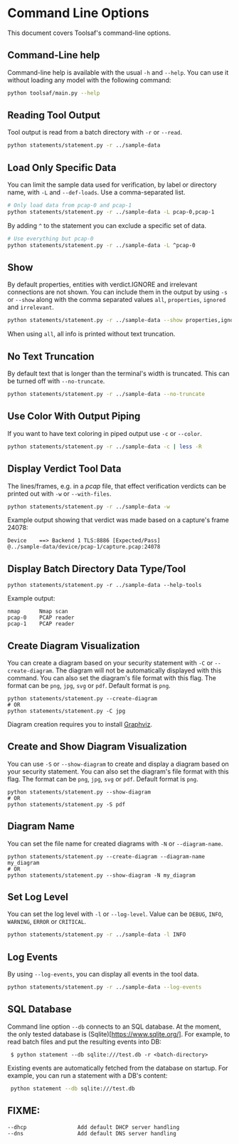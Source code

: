 # Command Line Options
This document covers Toolsaf's command-line options.

## Command-Line help
Command-line help is available with the usual `-h` and `--help`. You can use it without loading any model with the following command:
```bash
python toolsaf/main.py --help
```

## Reading Tool Output
Tool output is read from a batch directory with `-r` or `--read`.
```bash
python statements/statement.py -r ../sample-data
```

## Load Only Specific Data
You can limit the sample data used for verification, by label or directory name, with `-L` and `--def-loads`. Use a comma-separated list.
```bash
# Only load data from pcap-0 and pcap-1
python statements/statement.py -r ../sample-data -L pcap-0,pcap-1
```
By adding `^` to the statement you can exclude a specific set of data.
```bash
# Use everything but pcap-0
python statements/statement.py -r ../sample-data -L ^pcap-0
```

## Show
By default properties, entities with verdict.IGNORE and irrelevant connections are not shown. You can include them in the output by using `-s` or `--show` along with the comma separated values `all`, `properties`, `ignored` and `irrelevant`.
```bash
python statements/statement.py -r ../sample-data --show properties,ignored,irrelevant
```
When using `all`, all info is printed without text truncation.

## No Text Truncation
By default text that is longer than the terminal's width is truncated. This can be turned off with `--no-truncate`.
```bash
python statements/statement.py -r ../sample-data --no-truncate
```

## Use Color With Output Piping
If you want to have text coloring in piped output use `-c` or `--color`.
```bash
python statements/statement.py -r ../sample-data -c | less -R
```

## Display Verdict Tool Data
The lines/frames, e.g. in a _pcap_ file, that effect verification verdicts can be printed out with `-w` or `--with-files`.
```bash
python statements/statement.py -r ../sample-data -w
```
Example output showing that verdict was made based on a capture's frame 24078:
```
Device    ==> Backend 1 TLS:8886 [Expected/Pass]
@../sample-data/device/pcap-1/capture.pcap:24078
```

## Display Batch Directory Data Type/Tool
```
python statements/statement.py -r ../sample-data --help-tools
```
Example output:
```
nmap      Nmap scan
pcap-0    PCAP reader
pcap-1    PCAP reader
```

## Create Diagram Visualization
You can create a diagram based on your security statement with `-C` or `--create-diagram`. The diagram will not be automatically displayed with this command. You can also set the diagram's file format with this flag. The format can be `png`, `jpg`, `svg` or `pdf`. Default format is `png`.
```shell
python statements/statement.py --create-diagram
# OR
python statements/statement.py -C jpg
```
Diagram creation requires you to install [Graphviz](https://graphviz.org/download/).

## Create and Show Diagram Visualization
You can use `-S` or `--show-diagram` to create and display a diagram based on your security statement. You can also set the diagram's file format with this flag. The format can be `png`, `jpg`, `svg` or `pdf`. Default format is `png`.
```shell
python statements/statement.py --show-diagram
# OR
python statements/statement.py -S pdf
```

## Diagram Name
You can set the file name for created diagrams with `-N` or `--diagram-name`.
```shell
python statements/statement.py --create-diagram --diagram-name my_diagram
# OR
python statements/statement.py --show-diagram -N my_diagram
```

## Set Log Level
You can set the log level with `-l` or `--log-level`. Value can be `DEBUG`, `INFO`, `WARNING`, `ERROR` or `CRITICAL`.
```bash
python statements/statement.py -r ../sample-data -l INFO
```

## Log Events
By using `--log-events`, you can display all events in the tool data.
```bash
python statements/statement.py -r ../sample-data --log-events
```

## SQL Database
Command line option `--db` connects to an SQL database.
At the moment, the only tested database is (Sqlite)[https://www.sqlite.org/].
For example, to read batch files and put the resulting events into DB:

     $ python statement --db sqlite:///test.db -r <batch-directory>

Existing events are automatically fetched from the database on startup.
For example, you can run a statement with a DB's content:
```bash
 python statement --db sqlite:///test.db
```

## FIXME:
```
--dhcp                Add default DHCP server handling
--dns                 Add default DNS server handling
```